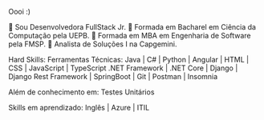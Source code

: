 Oooi :)

📌 Sou Desenvolvedora FullStack Jr. 
📌 Formada em Bacharel em Ciência da Computação pela UEPB.
📌 Formada em MBA em Engenharia de Software pela FMSP.
📌 Analista de Soluções I na Capgemini.

Hard Skills:
Ferramentas Técnicas:
Java | C# | Python | Angular | HTML | CSS | JavaScript | TypeScript
.NET Framework | .NET Core | Django | Django Rest Framework | SpringBoot |
Git | Postman | Insomnia 

Além de conhecimento em: 
Testes Unitários

Skills em aprendizado:
Inglês | Azure | ITIL
